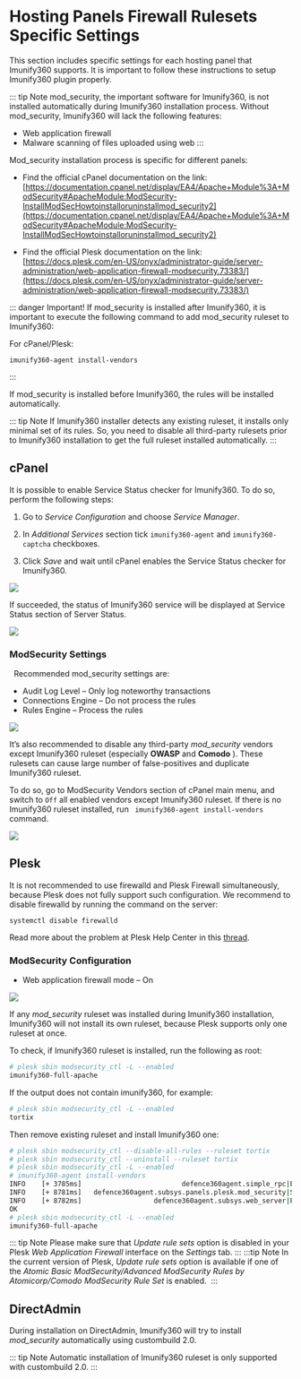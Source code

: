 # Hosting Panels Firewall Rulesets Specific Settings


This section includes specific settings for each hosting panel that Imunify360 supports. It is important to follow these instructions to setup Imunify360 plugin properly.

::: tip Note
mod_security, the important software for Imunify360, is not installed automatically during Imunify360 installation process. Without mod_security, Imunify360 will lack the following features:

* Web application firewall
* Malware scanning of files uploaded using web
:::

Mod_security installation process is specific for different panels:

* Find the official cPanel documentation on the link: [https://documentation.cpanel.net/display/EA4/Apache+Module%3A+ModSecurity#ApacheModule:ModSecurity-InstallModSecHowtoinstalloruninstallmod_security2](https://documentation.cpanel.net/display/EA4/Apache+Module%3A+ModSecurity#ApacheModule:ModSecurity-InstallModSecHowtoinstalloruninstallmod_security2)

* Find the official Plesk documentation on the link: [https://docs.plesk.com/en-US/onyx/administrator-guide/server-administration/web-application-firewall-modsecurity.73383/](https://docs.plesk.com/en-US/onyx/administrator-guide/server-administration/web-application-firewall-modsecurity.73383/)

::: danger Important!
If mod_security is installed after Imunify360, it is important to execute the following command to add mod_security ruleset to Imunify360:

For cPanel/Plesk:

```
imunify360-agent install-vendors
```
:::

If mod_security is installed before Imunify360, the rules will be installed automatically.

::: tip Note
If Imunify360 installer detects any existing ruleset, it installs only minimal set of its rules. So, you need to disable all third-party rulesets prior to Imunify360 installation to get the full ruleset installed automatically.
:::

## cPanel

It is possible to enable Service Status checker for Imunify360. To do so, perform the following steps:

1. Go to _Service Configuration_ and choose _Service Manager_.

2. In _Additional Services_ section tick `imunify360-agent` and `imunify360-captcha` checkboxes.

3. Click _Save_ and wait until cPanel enables the Service Status checker for Imunify360.

![](/images/cpanel_set01_zoom83.png)

If succeeded, the status of Imunify360 service will be displayed at Service Status section of Server Status.

![](/images/cpanel_set02.jpg)

### ModSecurity Settings
 
Recommended mod_security settings are:
* Audit Log Level – Only log noteworthy transactions
* Connections Engine – Do not process the rules
* Rules Engine – Process the rules

![](/images/modsecuritysettings.png)

It’s also recommended to disable any third-party _mod_security_ vendors except Imunify360 ruleset (especially **OWASP** and **Comodo** ). These rulesets can cause large number of false-positives and duplicate Imunify360 ruleset.

To do so, go to ModSecurity Vendors section of cPanel main menu, and switch to `Off` all enabled vendors except Imunify360 ruleset.
If there is no Imunify360 ruleset installed, run ` imunify360-agent install-vendors` command.

![](/images/whmmodsecurityvendors_zoom70.png)

## Plesk

It is not recommended to use firewalld and Plesk Firewall simultaneously, because Plesk does not fully support such configuration. We recommend to disable firewalld by running the command on the server:

```
systemctl disable firewalld
```

Read more about the problem at Plesk Help Center in this [thread](https://support.plesk.com/hc/en-us/articles/115000905285-Plesk-Firewall-and-firewalld).

### ModSecurity Configuration

* Web application firewall mode – On

![](/images/modsecurityconfigurationpleskonyx.png)

If any _mod_security_ ruleset was installed during Imunify360 installation, Imunify360 will not install its own ruleset, because Plesk supports only one ruleset at once.

To check, if Imunify360 ruleset is installed, run the following as root:

``` bash
# plesk sbin modsecurity_ctl -L --enabled
imunify360-full-apache
```
If the output does not contain imunify360, for example:

``` bash
# plesk sbin modsecurity_ctl -L --enabled
tortix
```
Then remove existing ruleset and install Imunify360 one:

``` bash
# plesk sbin modsecurity_ctl --disable-all-rules --ruleset tortix
# plesk sbin modsecurity_ctl --uninstall --ruleset tortix
# plesk sbin modsecurity_ctl -L --enabled
# imunify360-agent install-vendors
INFO    [+ 3785ms]                         defence360agent.simple_rpc|Executing ('install-vendors',), params: {}
INFO    [+ 8781ms]   defence360agent.subsys.panels.plesk.mod_security|Successfully installed vendor 'imunify360-full-apache'.
INFO    [+ 8782ms]                  defence360agent.subsys.web_server|Performing web_server graceful restart
OK
# plesk sbin modsecurity_ctl -L --enabled
imunify360-full-apache
```
::: tip Note
Please make sure that _Update rule sets_ option is disabled in your Plesk _Web Application Firewall_ interface on the _Settings_ tab.
:::
:::tip Note
In the current version of Plesk, _Update rule sets_ option is available if one of the _Atomic Basic ModSecurity/Advanced ModSecurity Rules by Atomicorp/Comodo ModSecurity Rule Set_ is enabled. 
:::


## DirectAdmin


During installation on DirectAdmin, Imunify360 will try to install _mod_security_ automatically using custombuild 2.0.

::: tip Note
Automatic installation of Imunify360 ruleset is only supported with custombuild 2.0.
:::

